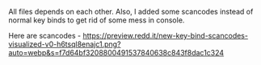 All files depends on each other. Also, I added some scancodes instead of normal key binds to get rid of some mess in console.

Here are scancodes - https://preview.redd.it/new-key-bind-scancodes-visualized-v0-h6tsql8enajc1.png?auto=webp&s=f7d64bf3208800491537840638c843f8dac1c324

